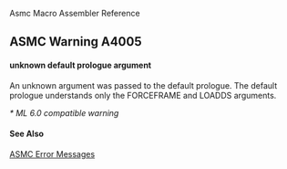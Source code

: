 Asmc Macro Assembler Reference

## ASMC Warning A4005

#### unknown default prologue argument

An unknown argument was passed to the default prologue. The default prologue understands only the FORCEFRAME and LOADDS arguments.

_* ML 6.0 compatible warning_

#### See Also

[ASMC Error Messages](readme.md)